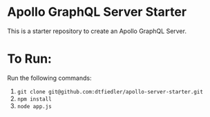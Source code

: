Apollo GraphQL Server Starter
==============================
This is a starter repository to create an Apollo GraphQL Server. 

To Run:
======

Run the following commands:

1. ```git clone git@github.com:dtfiedler/apollo-server-starter.git```
2. ```npm install```
3. ```node app.js```

